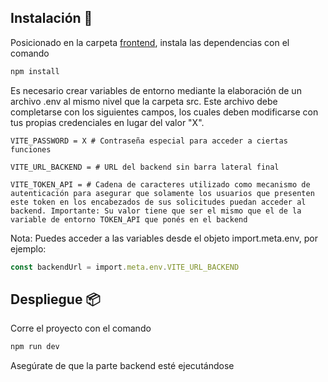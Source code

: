 ## Instalación 🔧
Posicionado en la carpeta [frontend](./), instala las dependencias con el comando

```bash
npm install
```

Es necesario crear variables de entorno mediante la elaboración de un archivo .env al mismo nivel que la carpeta src. Este archivo debe completarse con los siguientes campos, los cuales deben modificarse con tus propias credenciales en lugar del valor "X".

```env
VITE_PASSWORD = X # Contraseña especial para acceder a ciertas funciones

VITE_URL_BACKEND = # URL del backend sin barra lateral final

VITE_TOKEN_API = # Cadena de caracteres utilizado como mecanismo de autenticación para asegurar que solamente los usuarios que presenten este token en los encabezados de sus solicitudes puedan acceder al backend. Importante: Su valor tiene que ser el mismo que el de la variable de entorno TOKEN_API que ponés en el backend
```

Nota: Puedes acceder a las variables desde el objeto import.meta.env, por ejemplo:

```ts
const backendUrl = import.meta.env.VITE_URL_BACKEND
```

## Despliegue 📦
Corre el proyecto con el comando

```bash
npm run dev
```

Asegúrate de que la parte backend esté ejecutándose
